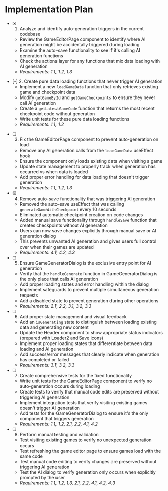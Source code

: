 # Implementation Plan

- [x] 1. Analyze and identify auto-generation triggers in the current codebase
  - Review the GameEditorPage component to identify where AI generation might be accidentally triggered during loading
  - Examine the auto-save functionality to see if it's calling AI generation functions
  - Check the actions layer for any functions that mix data loading with AI generation
  - _Requirements: 1.1, 1.2, 1.3_

- [-] 2. Create pure data loading functions that never trigger AI generation
  - Implement a new `loadGameData` function that only retrieves existing game and checkpoint data
  - Modify `getGameById` and `getGameCheckpoints` to ensure they never call AI generation
  - Create a `getLatestGameCode` function that returns the most recent checkpoint code without generation
  - Write unit tests for these pure data loading functions
  - _Requirements: 1.1, 1.2_

- [ ] 3. Fix the GameEditorPage component to prevent auto-generation on load
  - Remove any AI generation calls from the `loadGameData` useEffect hook
  - Ensure the component only loads existing data when visiting a game
  - Update state management to properly track when generation has occurred vs when data is loaded
  - Add proper error handling for data loading that doesn't trigger generation
  - _Requirements: 1.1, 1.2, 1.3_

- [x] 4. Remove auto-save functionality that was triggering AI generation
  - Removed the auto-save useEffect that was calling `generateGameWithCheckpoint` every 10 seconds
  - Eliminated automatic checkpoint creation on code changes
  - Added manual save functionality through `handleSave` function that creates checkpoints without AI generation
  - Users can now save changes explicitly through manual save or AI generation dialog
  - This prevents unwanted AI generation and gives users full control over when their games are updated
  - _Requirements: 4.1, 4.2, 4.3_

- [ ] 5. Ensure GameGeneratorDialog is the exclusive entry point for AI generation
  - Verify that the `handleGenerate` function in GameGeneratorDialog is the only place that calls AI generation
  - Add proper loading states and error handling within the dialog
  - Implement safeguards to prevent multiple simultaneous generation requests
  - Add a disabled state to prevent generation during other operations
  - _Requirements: 2.1, 2.2, 3.1, 3.2, 3.3_

- [ ] 6. Add proper state management and visual feedback
  - Add an `isGenerating` state to distinguish between loading existing data and generating new content
  - Update the Header component to show appropriate status indicators (prepared with Loader2 and Save icons)
  - Implement proper loading states that differentiate between data loading and AI generation
  - Add success/error messages that clearly indicate when generation has completed or failed
  - _Requirements: 3.1, 3.2, 3.3_

- [ ] 7. Create comprehensive tests for the fixed functionality
  - Write unit tests for the GameEditorPage component to verify no auto-generation occurs during loading
  - Create tests to verify that manual code edits are preserved without triggering AI generation
  - Implement integration tests that verify visiting existing games doesn't trigger AI generation
  - Add tests for the GameGeneratorDialog to ensure it's the only component that triggers generation
  - _Requirements: 1.1, 1.2, 2.1, 2.2, 4.1, 4.2_

- [ ] 8. Perform manual testing and validation
  - Test visiting existing games to verify no unexpected generation occurs
  - Test refreshing the game editor page to ensure games load with the same code
  - Test manual code editing to verify changes are preserved without triggering AI generation
  - Test the AI dialog to verify generation only occurs when explicitly prompted by the user
  - _Requirements: 1.1, 1.2, 1.3, 2.1, 2.2, 4.1, 4.2, 4.3_